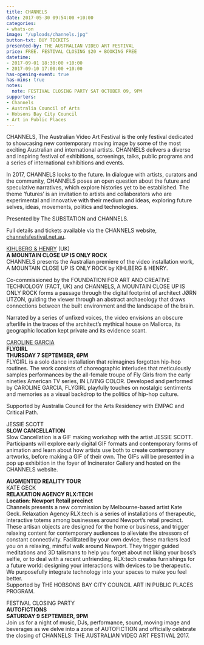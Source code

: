 ```yaml
---
title: CHANNELS
date: 2017-05-30 09:54:00 +10:00
categories:
- whats-on
image: "/uploads/channels.jpg"
button-txt: BUY TICKETS
presented-by: THE AUSTRALIAN VIDEO ART FESTIVAL
price: FREE. FESTIVAL CLOSING $20 + BOOKING FREE
datetime:
- 2017-09-01 18:30:00 +10:00
- 2017-09-10 17:00:00 +10:00
has-opening-event: true
has-mins: true
notes:
  note: FESTIVAL CLOSING PARTY SAT OCTOBER 09, 9PM
supporters:
- Channels
- Australia Council of Arts
- Hobsons Bay City Council
- Art in Public Places
---
```


CHANNELS, The Australian Video Art Festival is the only festival dedicated to showcasing new contemporary moving image by some of the most exciting Australian and international artists. CHANNELS delivers a diverse and inspiring festival of exhibitions, screenings, talks, public programs and a series of international exhibitions and events.

In 2017, CHANNELS looks to the future. In dialogue with artists, curators and the community, CHANNELS poses an open question about the future and speculative narratives, which explore histories yet to be established. The theme ‘futures’ is an invitation to artists and collaborators who are experimental and innovative with their medium and ideas, exploring future selves, ideas, movements, politics and technologies.

Presented by The SUBSTATION and CHANNELS.

Full details and tickets available via the CHANNELS website, [channelsfestival.net.au](http://channelsfestival.net.au/).

[KIHLBERG & HENRY](http://www.karinkihlberg-reubenhenry.org/) (UK)<br>
**A MOUNTAIN CLOSE UP IS ONLY ROCK** <BR>
CHANNELS presents the Australian premiere of the video installation work, A MOUNTAIN
CLOSE UP IS ONLY ROCK by KIHLBERG & HENRY. 

Co-commissioned by the FOUNDATION FOR ART AND CREATIVE TECHNOLOGY (FACT, UK) and CHANNELS, A MOUNTAIN CLOSE UP IS ONLY ROCK forms a passage through the digital footprint of architect JØRN UTZON, guiding the viewer through an abstract archaeology that draws connections between the built environment and the landscape of the brain.

Narrated by a series of unfixed voices, the video envisions an obscure afterlife in the traces of the architect’s mythical house on Mallorca, its geographic location kept private and its evidence scant.

[CAROLINE GARCIA](http://carolinegarcia.com.au/) <br>
**FLYGIRL** <br>
**THURSDAY 7 SEPTEMBER, 6PM** <br>
FLYGIRL is a solo dance installation that reimagines forgotten hip-hop routines. The work consists of choreographic interludes that meticulously samples performances by the all-female troupe of Fly Girls from the early nineties American TV series, IN LIVING COLOR. Developed and performed by CAROLINE GARCIA, FLYGIRL playfully touches on nostalgic sentiments and memories as a visual backdrop to the politics of hip-hop
culture.

Supported by Australia Council for the Arts Residency with EMPAC and Critical Path.

JESSIE SCOTT <br>
**SLOW CANCELLATION** <br>
Slow Cancellation is a GIF making workshop with the artist JESSIE SCOTT. Participants will explore early digital GIF formats and contemporary forms of animation and learn about how artists use both to create contemporary artworks, before making a GIF of their own. The GIFs will be presented in a pop up exhibition in the foyer of Incinerator Gallery and hosted on the CHANNELS website.

**AUGMENTED REALITY TOUR** <br>
KATE GECK <br>
**RELAXATION AGENCY RLX:TECH**<br>
**Location: Newport Retail precinct** <br> Channels presents a new commission by Melbourne-based artist Kate Geck. Relaxation Agency RLX:tech is a series of installations of therapeutic, interactive totems among businesses around Newport’s retail precinct. <br>
These artisan objects are designed for the home or business, and trigger relaxing content for contemporary audiences to alleviate the stressors of constant connectivity. Facilitated by your own device, these markers lead you on a relaxing, mindful walk around Newport. They trigger guided meditations and 3D talismans to help you forget about not liking your boss’s selfie, or to deal with a recent unfriending. RLX:tech creates furnishings for a future world: designing your interactions with devices to be therapeutic. We purposefully integrate technology into your spaces to make you feel better. <br>
Supported by THE HOBSONS BAY CITY COUNCIL ART IN PUBLIC PLACES PROGRAM.

FESTIVAL CLOSING PARTY <br>
**AUTOFICTIONS**<br>
**SATURDAY 9 SEPTEMBER, 9PM**<br>
Join us for a night of music, DJs, performance, sound, moving image and beverages as we delve into a zone of AUTOFICTION and officially celebrate the closing of CHANNELS: THE AUSTRALIAN VIDEO ART FESTIVAL 2017.
